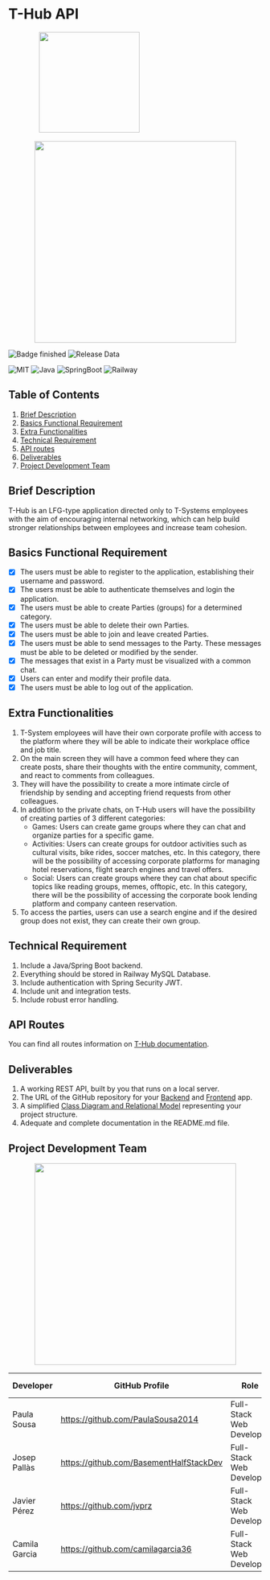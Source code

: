 # T-Hub API

<p align="center">
    <img src="https://user-images.githubusercontent.com/89463715/235101307-15c79695-86ae-4e2c-9740-57d165e11fae.png" width="200">&nbsp&nbsp&nbsp&nbsp&nbsp&nbsp&nbsp&nbsp&nbsp&nbsp&nbsp&nbsp&nbsp&nbsp&nbsp&nbsp&nbsp&nbsp&nbsp&nbsp&nbsp&nbsp&nbsp&nbsp&nbsp&nbsp&nbsp&nbsp&nbsp&nbsp&nbsp&nbsp&nbsp&nbsp&nbsp&nbsp&nbsp&nbsp&nbsp&nbsp&nbsp&nbsp&nbsp&nbsp&nbsp&nbsp
</p>
<p align="center">
    <img src="https://user-images.githubusercontent.com/89463715/235101324-59f79778-0a1c-4329-bfc8-7ea5e361271a.png" width="401">
</p>

![Badge finished](https://img.shields.io/badge/STATUS-FINISHED-green)
![Release Data](https://img.shields.io/badge/Release%20Data-may%2031-green)



![MIT](https://img.shields.io/badge/License-MIT-blue)
![Java](https://img.shields.io/badge/Java-v8-blue)
![SpringBoot](https://img.shields.io/badge/SpringBoot-3.0.5-blue)
![Railway](https://img.shields.io/badge/Railway%20MySQL-Database-blue)


    
## Table of Contents
1. [Brief Description](#brief-description)
2. [Basics Functional Requirement](#basics-functional-requirement)
3. [Extra Functionalities](#extra-functionalities)
4. [Technical Requirement](#technical-requirement)
5. [API routes](#api-routes)
6. [Deliverables](#deliverables)
7. [Project Development Team](#project-development-team)

## Brief Description

T-Hub is an LFG-type application directed only to T-Systems employees with the aim of encouraging internal networking, which can help build stronger relationships between employees and increase team cohesion. 

## Basics Functional Requirement

- [x] The users must be able to register to the application, establishing their username and password.
- [x] The users must be able to authenticate themselves and login the application.
- [x] The users must be able to create Parties (groups) for a determined category.
- [x] The users must be able to delete their own Parties.
- [x] The users must be able to join and leave created Parties.
- [x] The users must be able to send messages to the Party. These messages must be able to be deleted or modified by the sender.
- [x] The messages that exist in a Party must be visualized with a common chat.
- [x] Users can enter and modify their profile data.
- [x] The users must be able to log out of the application.

## Extra Functionalities

1. T-System employees will have their own corporate profile with access to the platform where they will be able to indicate their workplace office and job title.
2. On the main screen they will have a common feed where they can create posts, share their thoughts with the entire community, comment, and react to comments from colleagues.
3. They will have the possibility to create a more intimate circle of friendship by sending and accepting friend requests from other colleagues.
4. In addition to the private chats, on T-Hub users will have the possibility of creating parties of 3 different categories:
    - Games: Users can create game groups where they can chat and organize parties for a specific game.
    - Activities: Users can create groups for outdoor activities such as cultural visits, bike rides, soccer matches, etc. In this category, there will be the possibility of accessing corporate platforms for managing hotel reservations, flight search engines and travel offers.
    - Social: Users can create groups where they can chat about specific topics like reading groups, memes, offtopic, etc. In this category, there will be the possibility of accessing the corporate book lending platform and company canteen reservation.
5. To access the parties, users can use a search engine and if the desired group does not exist, they can create their own group.


## Technical Requirement

1. Include a Java/Spring Boot backend.
2. Everything should be stored in Railway MySQL Database.
3. Include authentication with Spring Security JWT.
4. Include unit and integration tests.
5. Include robust error handling.

## API Routes

You can find all routes information on 
[T-Hub documentation](https://documenter.getpostman.com/view/22849326/2s93eX1YiE).
    
   

## Deliverables

1. A working REST API, built by you that runs on a local server.
2. The URL of the GitHub repository for your [Backend](https://github.com/PaulaSousa2014/CJJP-THub-Back-End) and [Frontend](https://github.com/PaulaSousa2014/CJJP-THub-Front-End.git) app.
3. A simplified [Class Diagram and Relational Model](https://drive.google.com/file/d/1Qy4kVExdkdQS_5o8tQ0kqkxAjktorobw/view?usp=sharing) representing your project structure.
4. Adequate and complete documentation in the README.md file.

## Project Development Team

<p align="center">
    <img src="https://user-images.githubusercontent.com/58307741/235126947-ea7ea55c-91cd-43ed-b746-98654a7b2aa6.png" width="401">
</p>

|   Developer   |             GitHub Profile              |           Role           |   Project   | Incorporation Date |    Version    |
| ------------- | --------------------------------------- | ------------------------ | ------------| ------------------ | ------------- |
|  Paula Sousa  |    https://github.com/PaulaSousa2014    | Full-Stack Web Developer |    T-Hub    |     21-04-2023     |      1.0      |
|  Josep Pallàs | https://github.com/BasementHalfStackDev | Full-Stack Web Developer |    T-Hub    |     21-04-2023     |      1.0      |
|  Javier Pérez |         https://github.com/jvprz        | Full-Stack Web Developer |    T-Hub    |     21-04-2023     |      1.0      |
| Camila Garcia |    https://github.com/camilagarcia36    | Full-Stack Web Developer |    T-Hub    |     21-04-2023     |      1.0      |

